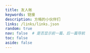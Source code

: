 ```yaml
---
title: 友人帐
keywords: 链接
description: 方脩的小伙伴们
links: /links/links.json
random: true
nav: false  # 是否显示前一篇、后一篇导航
toc: false
aside: false
---
```


<YunLinks :links="frontmatter.links" :random="frontmatter.random"/>
